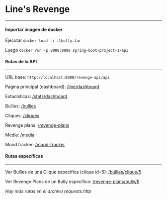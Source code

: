 # Line's Revenge
---

#### Importar imagen de docker
Ejecutar `docker load -i .\bully.tar`

Luego `docker run -p 8080:8080 spring-boot-project-1-api`


#### Rutas de la API
---

URL base: `http://localhost:8080/revenge-api/api`

Pagina principal (dashboard): [/line/dashboard](http://localhost:8080/revenge-api/api/line/dashboard)

Estadisticas: [/stats/dashboard](http://localhost:8080/revenge-api/api/stats/dashboard)

Bullies: [/bullies](http://localhost:8080/revenge-api/api/bullies)

Cliques: [/cliques](http://localhost:8080/revenge-api/api/cliques)

Revenge plans: [/revenge-plans](http://localhost:8080/revenge-api/api/revenge-plans)

Media: [/media](http://localhost:8080/revenge-api/api/media)

Mood tracker: [/mood-tracker](http://localhost:8080/revenge-api/api/mood-tracker)


#### Rutas específicas

---

Ver Bullies de una Clique específica (clique id=5): [/bullies/clique/5](http://localhost:8080/revenge-api/api/bullies/clique/5)

Ver Revenge Plans de un Bully específico: [/revenge-plans/bully/6](http://localhost:8080/revenge-api/api/revenge-plans/bully/6)

*Hay más rutas en el archivo requests.http*





